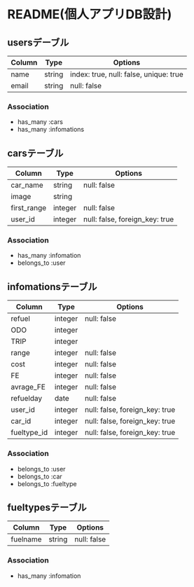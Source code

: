 # README(個人アプリDB設計)

## usersデーブル
|Column|Type|Options|
|------|----|-------|
|name|string|index: true, null: false, unique: true|
|email|string|null: false|

### Association
- has_many :cars
- has_many :infomations

## carsテーブル

|Column|Type|Options|
|------|----|-------|
|car_name|string|null: false|
|image|string|
|first_range|integer|null: false|
|user_id|integer|null: false, foreign_key: true|

### Association
- has_many :infomation
- belongs_to :user

## infomationsテーブル

|Column|Type|Options|
|------|----|-------|
|refuel|integer|null: false|
|ODO|integer|
|TRIP|integer|
|range|integer|null: false|
|cost|integer|null: false|
|FE|integer|null: false|
|avrage_FE|integer|null: false|
|refuelday|date|null: false|
|user_id|integer|null: false, foreign_key: true|
|car_id|integer|null: false, foreign_key: true|
|fueltype_id|integer|null: false, foreign_key: true|

### Association
- belongs_to :user
- belongs_to :car
- belongs_to :fueltype

## fueltypesテーブル

|Column|Type|Options|
|------|----|-------|
|fuelname|string|null: false|

### Association
- has_many :infomation